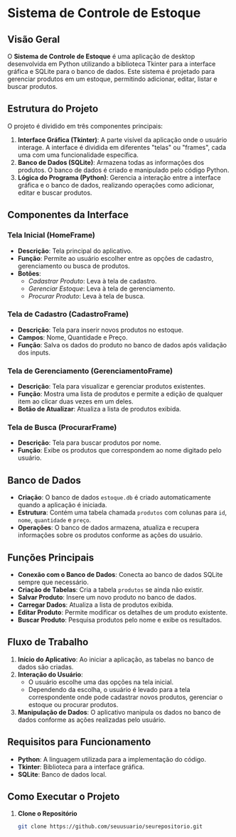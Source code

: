 # Sistema de Controle de Estoque

## Visão Geral
O **Sistema de Controle de Estoque** é uma aplicação de desktop desenvolvida em Python utilizando a biblioteca Tkinter para a interface gráfica e SQLite para o banco de dados. Este sistema é projetado para gerenciar produtos em um estoque, permitindo adicionar, editar, listar e buscar produtos.

## Estrutura do Projeto
O projeto é dividido em três componentes principais:

1. **Interface Gráfica (Tkinter)**: A parte visível da aplicação onde o usuário interage. A interface é dividida em diferentes "telas" ou "frames", cada uma com uma funcionalidade específica.
2. **Banco de Dados (SQLite)**: Armazena todas as informações dos produtos. O banco de dados é criado e manipulado pelo código Python.
3. **Lógica do Programa (Python)**: Gerencia a interação entre a interface gráfica e o banco de dados, realizando operações como adicionar, editar e buscar produtos.

## Componentes da Interface

### Tela Inicial (HomeFrame)
- **Descrição**: Tela principal do aplicativo.
- **Função**: Permite ao usuário escolher entre as opções de cadastro, gerenciamento ou busca de produtos.
- **Botões**:
  - *Cadastrar Produto*: Leva à tela de cadastro.
  - *Gerenciar Estoque*: Leva à tela de gerenciamento.
  - *Procurar Produto*: Leva à tela de busca.

### Tela de Cadastro (CadastroFrame)
- **Descrição**: Tela para inserir novos produtos no estoque.
- **Campos**: Nome, Quantidade e Preço.
- **Função**: Salva os dados do produto no banco de dados após validação dos inputs.

### Tela de Gerenciamento (GerenciamentoFrame)
- **Descrição**: Tela para visualizar e gerenciar produtos existentes.
- **Função**: Mostra uma lista de produtos e permite a edição de qualquer item ao clicar duas vezes em um deles.
- **Botão de Atualizar**: Atualiza a lista de produtos exibida.

### Tela de Busca (ProcurarFrame)
- **Descrição**: Tela para buscar produtos por nome.
- **Função**: Exibe os produtos que correspondem ao nome digitado pelo usuário.

## Banco de Dados

- **Criação**: O banco de dados `estoque.db` é criado automaticamente quando a aplicação é iniciada.
- **Estrutura**: Contém uma tabela chamada `produtos` com colunas para `id`, `nome`, `quantidade` e `preço`.
- **Operações**: O banco de dados armazena, atualiza e recupera informações sobre os produtos conforme as ações do usuário.

## Funções Principais

- **Conexão com o Banco de Dados**: Conecta ao banco de dados SQLite sempre que necessário.
- **Criação de Tabelas**: Cria a tabela `produtos` se ainda não existir.
- **Salvar Produto**: Insere um novo produto no banco de dados.
- **Carregar Dados**: Atualiza a lista de produtos exibida.
- **Editar Produto**: Permite modificar os detalhes de um produto existente.
- **Buscar Produto**: Pesquisa produtos pelo nome e exibe os resultados.

## Fluxo de Trabalho

1. **Início do Aplicativo**: Ao iniciar a aplicação, as tabelas no banco de dados são criadas.
2. **Interação do Usuário**:
   - O usuário escolhe uma das opções na tela inicial.
   - Dependendo da escolha, o usuário é levado para a tela correspondente onde pode cadastrar novos produtos, gerenciar o estoque ou procurar produtos.
3. **Manipulação de Dados**: O aplicativo manipula os dados no banco de dados conforme as ações realizadas pelo usuário.

## Requisitos para Funcionamento

- **Python**: A linguagem utilizada para a implementação do código.
- **Tkinter**: Biblioteca para a interface gráfica.
- **SQLite**: Banco de dados local.

## Como Executar o Projeto

1. **Clone o Repositório**
   ```bash
   git clone https://github.com/seuusuario/seurepositorio.git
